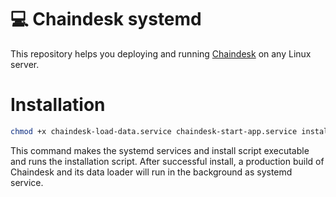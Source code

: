 # 💻 Chaindesk systemd
This repository helps you deploying and running [Chaindesk](https://github.com/gmpetrov/databerry/) on any Linux server.
# Installation
```bash
chmod +x chaindesk-load-data.service chaindesk-start-app.service install.sh && ./install.sh
```
This command makes the systemd services and install script executable and runs the installation script. After successful install, a production build of Chaindesk and its data loader will run in the background as systemd service.

